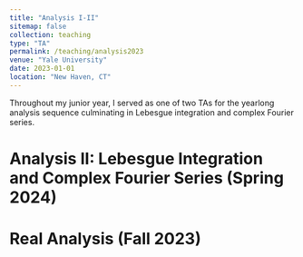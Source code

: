 ```yaml
---
title: "Analysis I-II"
sitemap: false
collection: teaching
type: "TA"
permalink: /teaching/analysis2023
venue: "Yale University"
date: 2023-01-01
location: "New Haven, CT"
---
```


Throughout my junior year, I served as one of two TAs for the yearlong analysis sequence culminating in Lebesgue integration and complex Fourier series.

Analysis II: Lebesgue Integration and Complex Fourier Series (Spring 2024)
======


Real Analysis (Fall 2023)
======

